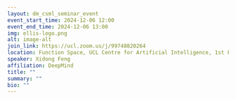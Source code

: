 ```yaml
---
layout: dm_csml_seminar_event
event_start_time: 2024-12-06 12:00
event_end_time: 2024-12-06 13:00
img: ellis-logo.png
alt: image-alt
join_link: https://ucl.zoom.us/j/99748820264
location: Function Space, UCL Centre for Artificial Intelligence, 1st Floor, 90 High Holborn, London WC1V 6BH
speaker: Xidong Feng
affiliation: DeepMind
title: ""
summary: ""
bio: ""
---
```

